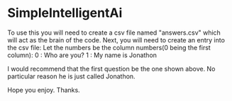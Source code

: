 # SimpleIntelligentAi
To use this you will need to create a csv file named "answers.csv" which will act as the brain of the code. Next, you will need to create an entry into the csv file:
Let the numbers be the column numbers(0 being the first column):
0 : Who are you?  1 : My name is Jonathon

I would recommend that the first question be the one shown above. No particular reason he is just called Jonathon.

Hope you enjoy. Thanks.

